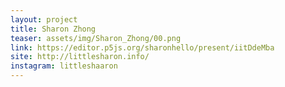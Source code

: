```yaml
---
layout: project
title: Sharon Zhong
teaser: assets/img/Sharon_Zhong/00.png
link: https://editor.p5js.org/sharonhello/present/iitDdeMba
site: http://littlesharon.info/
instagram: littleshaaron
---
```

